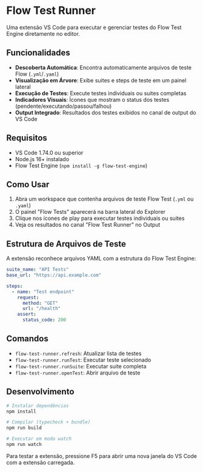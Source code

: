 # Flow Test Runner

Uma extensão VS Code para executar e gerenciar testes do Flow Test Engine diretamente no editor.

## Funcionalidades

- **Descoberta Automática**: Encontra automaticamente arquivos de teste Flow (`.yml`/`.yaml`)
- **Visualização em Árvore**: Exibe suites e steps de teste em um painel lateral
- **Execução de Testes**: Execute testes individuais ou suites completas
- **Indicadores Visuais**: Ícones que mostram o status dos testes (pendente/executando/passou/falhou)
- **Output Integrado**: Resultados dos testes exibidos no canal de output do VS Code

## Requisitos

- VS Code 1.74.0 ou superior
- Node.js 16+ instalado
- Flow Test Engine (`npm install -g flow-test-engine`)

## Como Usar

1. Abra um workspace que contenha arquivos de teste Flow Test (`.yml` ou `.yaml`)
2. O painel "Flow Tests" aparecerá na barra lateral do Explorer
3. Clique nos ícones de play para executar testes individuais ou suites
4. Veja os resultados no canal "Flow Test Runner" no Output

## Estrutura de Arquivos de Teste

A extensão reconhece arquivos YAML com a estrutura do Flow Test Engine:

```yaml
suite_name: "API Tests"
base_url: "https://api.example.com"

steps:
  - name: "Test endpoint"
    request:
      method: "GET"
      url: "/health"
    assert:
      status_code: 200
```

## Comandos

- `flow-test-runner.refresh`: Atualizar lista de testes
- `flow-test-runner.runTest`: Executar teste selecionado
- `flow-test-runner.runSuite`: Executar suite completa
- `flow-test-runner.openTest`: Abrir arquivo de teste

## Desenvolvimento

```bash
# Instalar dependências
npm install

# Compilar (typecheck + bundle)
npm run build

# Executar em modo watch
npm run watch
```

Para testar a extensão, pressione F5 para abrir uma nova janela do VS Code com a extensão carregada.
